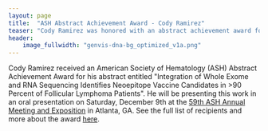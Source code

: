 ```yaml
---
layout: page
title:  "ASH Abstract Achievement Award - Cody Ramirez"
teaser: "Cody Ramirez was honored with an abstract achievement award for the 2017 American Society of Hematology Annual Meeting."
header:
    image_fullwidth: "genvis-dna-bg_optimized_v1a.png"
---
```


Cody Ramirez received an American Society of Hematology (ASH) Abstract Achievement Award for his abstract entitled "Integration of Whole Exome and RNA Sequencing Identifies Neoepitope Vaccine Candidates in >90 Percent of Follicular Lymphoma Patients". He will be presenting this work in an oral presentation on Saturday, December 9th at the <a href="http://www.hematology.org/Annual-Meeting/">59th ASH Annual Meeting and Exposition</a> in Atlanta, GA. See the full list of recipients and more about the award <a href="http://www.hematology.org/Awards/Award-Recipients/Abstract-Achievement/7913.aspx">here</a>.
